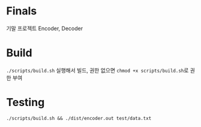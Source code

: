 # Finals
기말 프로젝트 Encoder, Decoder

# Build
`./scripts/build.sh` 실행해서 빌드, 권한 없으면 `chmod +x scripts/build.sh`로 권한 부여

# Testing
`./scripts/build.sh && ./dist/encoder.out test/data.txt`
